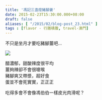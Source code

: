 ```yaml
---
title: '馮記三盞燈豬腳姜'
date: 2015-02-23T15:30:00.000+08:00
draft: false
aliases: [ "/2015/02/blog-post_23.html" ]
tags : [flavor - 行膳積腹, travel-澳門]
---
```


不只是坐月才要吃豬腳薑吧...  

![](/images/macau10.jpg)

醋濃郁，甜酸辣度很平均  
薑夠辣卻不會很嗆喉  
豬腳爽又帶漿，超好食  
蛋並不會死實實，正正正  
  
吃得多會不會像馮伯伯一樣皮光肉滑呢？
